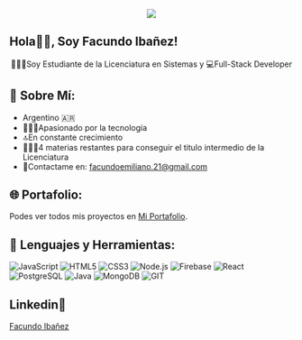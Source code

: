 <p align="center">
  <img src="https://media.giphy.com/media/rJsMvyk7AHHiW9qKLM/giphy.gif?cid=790b7611qcntugt2vuq441b17d2panfhabr3scria23nt6hd&ep=v1_gifs_search&rid=giphy.gif&ct=g" />
</p>

## Hola👋🏼, Soy Facundo Ibañez!

<p align="center">
  👨🏼‍🎓Soy Estudiante de la Licenciatura en Sistemas y 💻Full-Stack Developer
</p>

## 📌 Sobre Mí:
- Argentino 🇦🇷
- 👨🏼‍💻Apasionado por la tecnología
- 🔝En constante crecimiento
- 👨🏼‍🎓4 materias restantes para conseguir el titulo intermedio de la Licenciatura
- 📩Contactame en: [facundoemiliano.21@gmail.com](mailto:facundoemiliano.21@gmail.co)

## 🌐 Portafolio:
Podes ver todos mis proyectos en [Mi Portafolio](https://facuib.netlify.app).

## 🔨 Lenguajes y Herramientas:
![JavaScript](https://img.shields.io/badge/JavaScript-F7DF1E?style=for-the-badge&logo=javascript&logoColor=black)
![HTML5](https://img.shields.io/badge/HTML5-E34F26?style=for-the-badge&logo=html5&logoColor=white)
![CSS3](https://img.shields.io/badge/CSS3-1572B6?style=for-the-badge&logo=css3&logoColor=white)
![Node.js](https://img.shields.io/badge/Node.js-339933?style=for-the-badge&logo=node.js&logoColor=white)
![Firebase](https://img.shields.io/badge/Firebase-FFCA28?style=for-the-badge&logo=firebase&logoColor=black)
![React](https://img.shields.io/badge/React-20232A?style=for-the-badge&logo=react&logoColor=61DAFB)
![PostgreSQL](https://img.shields.io/badge/PostgreSQL-316192?style=for-the-badge&logo=postgresql&logoColor=white)
![Java](https://img.shields.io/badge/Java-007396?style=for-the-badge&logo=java&logoColor=white)
![MongoDB](https://img.shields.io/badge/MongoDB-4EA94B?style=for-the-badge&logo=mongodb&logoColor=white)
![GIT](https://img.shields.io/badge/Git-000000?style=for-the-badge&logo=Git&logoColor=White)

## Linkedin💼
[Facundo Ibañez](https://www.linkedin.com/in/facundoibañez/)
